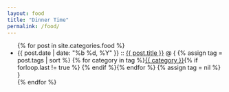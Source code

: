 ```yaml
---
layout: food
title: "Dinner Time"
permalink: /food/
---
```


<ul class="posts">
    {% for post in site.categories.food %}
        <li>
            <span class="post-date">{{ post.date | date: "%b %d, %Y" }}</span>
            ::
            <a class="post-link" href="{{ post.url }}">{{ post.title }}</a>
            @ {
            {% assign tag = post.tags | sort %}
            {% for category in tag %}<span><a href="{{ site.baseurl }}categories/#{{ category }}" class="reserved">{{ category }}</a>{% if forloop.last != true %}&nbsp;{% endif %}</span>{% endfor %}
            {% assign tag = nil %}
            }
        </li>
    {% endfor %}
</ul>
